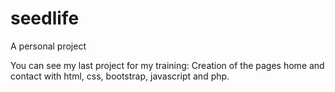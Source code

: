 # seedlife
A personal project

You can see my last project for my training: Creation of the pages home and contact with html, css, bootstrap, javascript and php.
